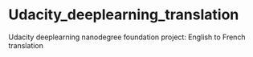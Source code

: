# Udacity_deeplearning_translation
Udacity deeplearning nanodegree foundation project: English to French translation
